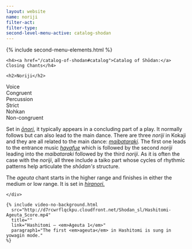 ```yaml
---
layout: website
name: noriji
filter-act:
filter-type:
second-level-menu-active: catalog-shodan
---
```


{% include second-menu-elements.html %}

<main class="page-content">
  <div class="text-container">

    <h4><a href="/catalog-of-shodan#catalog">Catalog of Shōdan:</a> Closing Chants</h4>

    <h2>Noriji</h2>

  <div class="introductory-table">
    <div class="introductory-table__element">
      <div class="introductory-table__term">Voice</div>
      <div class="introductory-table__definition">Congruent</div>
    </div>
    <div class="introductory-table__element">
      <div class="introductory-table__term">Percussion</div>
      <div class="introductory-table__definition">Strict</div>
    </div>
    <div class="introductory-table__element">
      <div class="introductory-table__term">Nohkan</div>
      <div class="introductory-table__definition">Non-congruent</div>
    </div>
  </div>

  <p>Set in <a href="/music/voices#Onori"><em>ōnori</em></a>, it typically appears in a concluding part of a play. It normally follows but can also lead to the main dance. There are three <em>noriji</em> in Kokaji and they are all related to the main dance: <a href="/catalog-of-shodan/Maibataraki"><em>maibataraki</em></a>. The first one leads to the entrance music <a href="/catalog-of-shodan/Hayafue"><em>hayafue</em></a> which is followed by the second <em>noriji</em> leading into the <em>maibataraki</em> followed by the third <em>noriji</em>.
  As it is often the case with the <em>noriji</em>, all three include a taiko part whose cycles of rhythmic patterns help articulate the <em>shōdan's</em> structure.</p>

  <p>The <em>ageuta</em> chant starts in the higher range and finishes in either the medium or low range. It is set in <a href="/music/voices#Hiranori"><em>hiranori.</em></a></p>

    </div>

    {% include video-no-background.html
      src="http://d7rcwrflqckpu.cloudfront.net/Shodan_sl/Hashitomi-Ageuta_Score.mp4"
      title=""
      link="Hashitomi – <em>Ageuta 1</em>"
      paragraph1="The first <em>ageuta</em> in Hashitomi is sung in yowagin mode."
    %}

</main>
